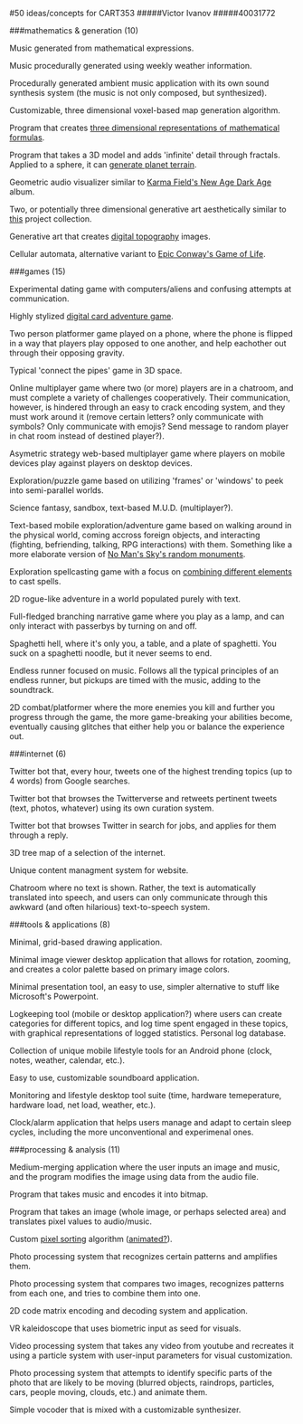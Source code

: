 #50 ideas/concepts for CART353
#####Victor Ivanov
#####40031772

###mathematics & generation (10)

Music generated from mathematical expressions.

Music procedurally generated using weekly weather information.

Procedurally generated ambient music application with its own sound synthesis system (the music is not only composed, but synthesized).

Customizable, three dimensional voxel-based map generation algorithm.

Program that creates [three dimensional representations of mathematical formulas](https://www.behance.net/gallery/7618879/MathRules-Strange-Attractors).

Program that takes a 3D model and adds 'infinite' detail through fractals. Applied to a sphere, it can [generate planet terrain](http://wiki.xxiivv.com/serventines).

Geometric audio visualizer similar to [Karma Field's New Age Dark Age](https://www.youtube.com/watch?v=Q64xPR6Y5ZI) album.

Two, or potentially three dimensional generative art aesthetically similar to [this](https://www.flickr.com/photos/solaas/albums/72157613484932009) project collection.

Generative art that creates [digital topography](http://butdoesitfloat.com/The-fortieth-wave-ploughed-through-an-abstract-topography-bearing-no) images.

Cellular automata, alternative variant to [Epic Conway's Game of Life](http://www.math.cornell.edu/~lipa/mec/banner.png).

###games (15)

Experimental dating game with computers/aliens and confusing attempts at communication.

Highly stylized [digital card adventure game](https://www.youtube.com/watch?v=GNoZrr56GqA).

Two person platformer game played on a phone, where the phone is flipped in a way that players play opposed to one another, and help eachother out through their opposing gravity.

Typical 'connect the pipes' game in 3D space.

Online multiplayer game where two (or more) players are in a chatroom, and must complete a variety of challenges cooperatively. Their communication, however, is hindered through an easy to crack encoding system, and they must work around it (remove certain letters? only communicate with symbols? Only communicate with emojis? Send message to random player in chat room instead of destined player?).

Asymetric strategy web-based multiplayer game where players on mobile devices play against players on desktop devices.

Exploration/puzzle game based on utilizing 'frames' or 'windows' to peek into semi-parallel worlds.

Science fantasy, sandbox, text-based M.U.D. (multiplayer?).

Text-based mobile exploration/adventure game based on walking around in the physical world, coming accross foreign objects, and interacting (fighting, befriending, talking, RPG interactions) with them. Something like a more elaborate version of [No Man's Sky's random monuments](http://static2.gamespot.com/uploads/original/1406/14063904/3108371-no+man's+sky_20160809081414.jpg).

Exploration spellcasting game with a focus on [combining different elements](http://store.steampowered.com/app/42910/) to cast spells.

2D rogue-like adventure in a world populated purely with text.

Full-fledged branching narrative game where you play as a lamp, and can only interact with passerbys by turning on and off.

Spaghetti hell, where it's only you, a table, and a plate of spaghetti. You suck on a spaghetti noodle, but it never seems to end.

Endless runner focused on music. Follows all the typical principles of an endless runner, but pickups are timed with the music, adding to the soundtrack.

2D combat/platformer where the more enemies you kill and further you progress through the game, the more game-breaking your abilities become, eventually causing glitches that either help you or balance the experience out.

###internet (6)

Twitter bot that, every hour, tweets one of the highest trending topics (up to 4 words) from Google searches.

Twitter bot that browses the Twitterverse and retweets pertinent tweets (text, photos, whatever) using its own curation system.

Twitter bot that browses Twitter in search for jobs, and applies for them through a reply.

3D tree map of a selection of the internet.

Unique content managment system for website.

Chatroom where no text is shown. Rather, the text is automatically translated into speech, and users can only communicate through this awkward (and often hilarious) text-to-speech system.

###tools & applications (8)

Minimal, grid-based drawing application.

Minimal image viewer desktop application that allows for rotation, zooming, and creates a color palette based on primary image colors.

Minimal presentation tool, an easy to use, simpler alternative to stuff like Microsoft's Powerpoint.

Logkeeping tool (mobile or desktop application?) where users can create categories for different topics, and log time spent engaged in these topics, with graphical representations of logged statistics. Personal log database.

Collection of unique mobile lifestyle tools for an Android phone (clock, notes, weather, calendar, etc.).

Easy to use, customizable soundboard application.

Monitoring and lifestyle desktop tool suite (time, hardware temeperature, hardware load, net load, weather, etc.).

Clock/alarm application that helps users manage and adapt to certain sleep cycles, including the more unconventional and experimenal ones.

###processing & analysis (11)

Medium-merging application where the user inputs an image and music, and the program modifies the image using data from the audio file.

Program that takes music and encodes it into bitmap.

Program that takes an image (whole image, or perhaps selected area) and translates pixel values to audio/music.

Custom [pixel sorting](http://i.imgur.com/zXOKZny.png) algorithm ([animated?](https://68.media.tumblr.com/49310879b89622142c2d0c618b218b9b/tumblr_ohxc3g03kN1vxnjybo1_500.gif)).

Photo processing system that recognizes certain patterns and amplifies them.

Photo processing system that compares two images, recognizes patterns from each one, and tries to combine them into one.

2D code matrix encoding and decoding system and application.

VR kaleidoscope that uses biometric input as seed for visuals.

Video processing system that takes any video from youtube and recreates it using a particle system with user-input parameters for visual customization.

Photo processing system that attempts to identify specific parts of the photo that are likely to be moving (blurred objects, raindrops, particles, cars, people moving, clouds, etc.) and animate them.

Simple vocoder that is mixed with a customizable synthesizer.